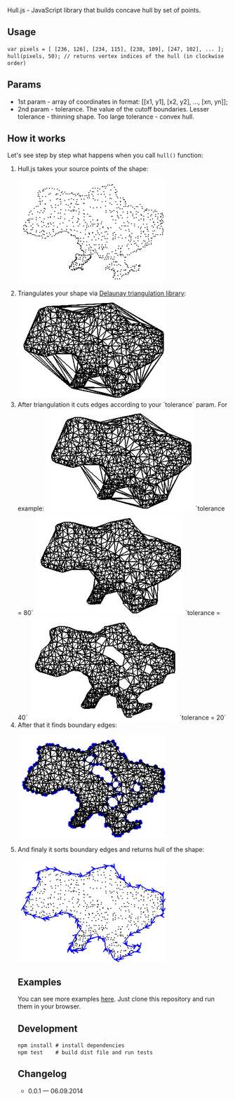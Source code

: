 Hull.js - JavaScript library that builds concave hull by set of points.

## Usage

	var pixels = [ [236, 126], [234, 115], [238, 109], [247, 102], ... ];
	hull(pixels, 50); // returns vertex indices of the hull (in clockwise order)

## Params
* 1st param - array of coordinates in format: [[x1, y1], [x2, y2], ..., [xn, yn]];
* 2nd param - tolerance. The value of the cutoff boundaries. Lesser tolerance - thinning shape. Too large tolerance - convex hull.

## How it works

Let's see step by step what happens when you call `hull()` function:

<ol>

<li>Hull.js takes your source points of the shape:

<img src="https://raw.githubusercontent.com/AndreyGeonya/hull/master/readme-imgs/0.png" /></li>

<li>Triangulates your shape via <a target="_blank" href="https://github.com/ironwallaby/delaunay">Delaunay triangulation library</a>:

<img src="https://raw.githubusercontent.com/AndreyGeonya/hull/master/readme-imgs/1.png" />

<li>After triangulation it cuts edges according to your `tolerance` param. For example:

<img src="https://raw.githubusercontent.com/AndreyGeonya/hull/master/readme-imgs/2_1.png" />
`tolerance = 80`

<img src="https://raw.githubusercontent.com/AndreyGeonya/hull/master/readme-imgs/2_2.png" />
`tolerance = 40`

<img src="https://raw.githubusercontent.com/AndreyGeonya/hull/master/readme-imgs/2_3.png" />
`tolerance = 20`</li>

<li>After that it finds boundary edges:

<img src="https://raw.githubusercontent.com/AndreyGeonya/hull/master/readme-imgs/3.png" /></li>

<li>And finaly it sorts boundary edges and returns hull of the shape:

<img src="https://raw.githubusercontent.com/AndreyGeonya/hull/master/readme-imgs/4.png" /></li>

## Examples

You can see more examples <a href="https://github.com/AndreyGeonya/hull/tree/master/examples">here</a>. Just clone this repository and run them in your browser.

## Development
	npm install # install dependencies
	npm test	# build dist file and run tests

## Changelog

* 0.0.1 — 06.09.2014